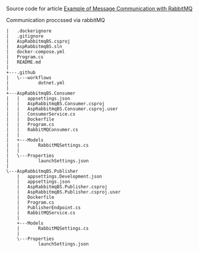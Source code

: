Source code for article
[Example of Message Communication with RabbitMQ](https://medium.com/@anton.baksheiev_61725/example-of-message-communication-with-rabbitmq-55644d45a48a)

Communication proccssed via rabbitMQ
```
|   .dockerignore
|   .gitignore
|   AspRabbitmqBS.csproj
|   AspRabbitmqBS.sln
|   docker-compose.yml
|   Program.cs
|   README.md
|   
+---.github
|   \---workflows
|           dotnet.yml
|
+---AspRabbitmqBS.Consumer
|   |   appsettings.json
|   |   AspRabbitmqBS.Consumer.csproj
|   |   AspRabbitmqBS.Consumer.csproj.user
|   |   ConsumerService.cs
|   |   Dockerfile
|   |   Program.cs
|   |   RabbitMQConsumer.cs
|   |
|   +---Models
|   |       RabbitMQSettings.cs
|   |
|   \---Properties
|           launchSettings.json
|
\---AspRabbitmqBS.Publisher
    |   appsettings.Development.json
    |   appsettings.json
    |   AspRabbitmqBS.Publisher.csproj
    |   AspRabbitmqBS.Publisher.csproj.user
    |   Dockerfile
    |   Program.cs
    |   PublisherEndpoint.cs
    |   RabbitMQService.cs
    |
    +---Models
    |       RabbitMQSettings.cs
    |
    \---Properties
            launchSettings.json
```
